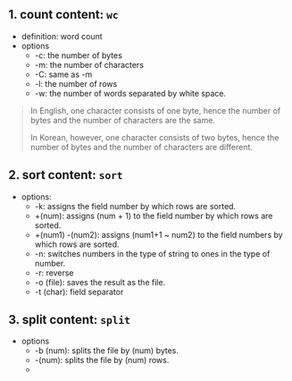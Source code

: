## 1. count content: `wc`
- definition: word count
- options
	- -c: the number of bytes
	- -m: the number of characters
	- -C: same as -m
	- -l: the number of rows
	- -w: the number of words separated by white space.

> In English, one character consists of one byte, hence the number of bytes and the number of characters are the same.
> 
> In Korean, however, one character consists of two bytes, hence the number of bytes and the number of characters are different.

## 2. sort content: `sort`
- options:
	- -k: assigns the field number by which rows are sorted.
	- +(num): assigns (num + 1) to the field number by which rows are sorted.
	- +(num1) -(num2): assigns (num1+1 ~ num2) to the field numbers by which rows are sorted.
	- -n: switches numbers in the type of string to ones in the type of number.
	- -r: reverse
	- -o (file): saves the result as the file.
	- -t (char): field separator

## 3. split content: `split`
- options
	- -b (num): splits the file by (num) bytes.
	- -(num): splits the file by (num) rows.
	- 

